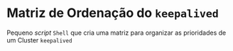 # Matriz de Ordenação do `keepalived`

Pequeno _script_ `Shell` que cria uma matriz para organizar as prioridades de um Cluster `keepalived`
